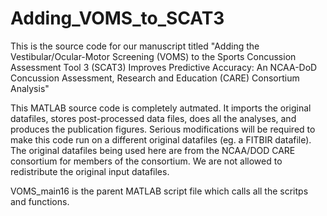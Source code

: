 # Adding_VOMS_to_SCAT3
This is the source code for our manuscript titled "Adding the Vestibular/Ocular-Motor Screening (VOMS) to the Sports Concussion Assessment Tool 3 (SCAT3) Improves Predictive Accuracy: An NCAA-DoD Concussion Assessment, Research and Education (CARE) Consortium Analysis"

This MATLAB source code is completely autmated.  It imports the original datafiles, stores post-processed data files, does all the analyses, and produces the publication figures.
Serious modifications will be required to make this code run on a different original datafiles (eg. a FITBIR datafile).  The original datafiles being used here are from the NCAA/DOD CARE consortium for members of the consortium.  We are not allowed to redistribute the original input datafiles.

VOMS_main16 is the parent MATLAB script file which calls all the scritps and functions.
